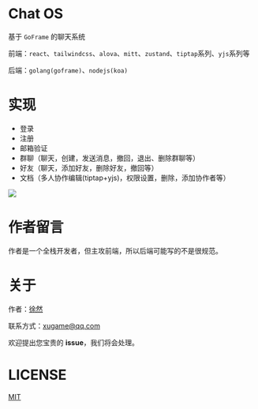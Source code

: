 # Chat OS

基于 `GoFrame` 的聊天系统

前端：`react`、`tailwindcss`、`alova`、`mitt`、`zustand`、`tiptap`系列、`yjs`系列等

后端：`golang(goframe)`、`nodejs(koa)`


# 实现

- 登录
- 注册
- 邮箱验证
- 群聊（聊天，创建，发送消息，撤回，退出、删除群聊等）
- 好友（聊天，添加好友，删除好友，撤回等）
- 文档（多人协作编辑(tiptap+yjs)，权限设置，删除，添加协作者等）

![](https://raw.githubusercontent.com/xiaoxustudio/gf_chat_server/refs/heads/main/image.png)


# 作者留言

作者是一个全栈开发者，但主攻前端，所以后端可能写的不是很规范。

# 关于

作者：[徐然](https://github.com/xiaoxustudio)  

联系方式：[xugame@qq.com](emailto://xugame@qq.com)

欢迎提出您宝贵的 **issue**，我们将会处理。

# LICENSE

[MIT](./LICENSE-MIT)


